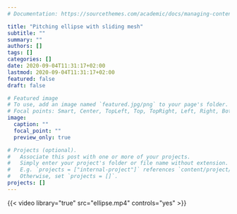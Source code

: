 ```yaml
---
# Documentation: https://sourcethemes.com/academic/docs/managing-content/

title: "Pitching ellipse with sliding mesh"
subtitle: ""
summary: ""
authors: []
tags: []
categories: []
date: 2020-09-04T11:31:17+02:00
lastmod: 2020-09-04T11:31:17+02:00
featured: false
draft: false

# Featured image
# To use, add an image named `featured.jpg/png` to your page's folder.
# Focal points: Smart, Center, TopLeft, Top, TopRight, Left, Right, BottomLeft, Bottom, BottomRight.
image:
  caption: ""
  focal_point: ""
  preview_only: true

# Projects (optional).
#   Associate this post with one or more of your projects.
#   Simply enter your project's folder or file name without extension.
#   E.g. `projects = ["internal-project"]` references `content/project/deep-learning/index.md`.
#   Otherwise, set `projects = []`.
projects: []
---
```


{{< video library="true" src="ellipse.mp4" controls="yes" >}}
